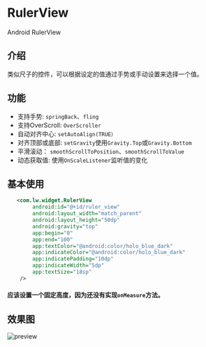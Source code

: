 # RulerView
Android RulerView

## 介绍
类似尺子的控件，可以根据设定的值通过手势或手动设置来选择一个值。

## 功能
*   支持手势: `springBack`、`fling`
*   支持OverScroll: `OverScroller`
*   自动对齐中心: `setAutoAlign(TRUE）`
*   对齐顶部或底部: `setGravity`使用`Gravity.Top`或`Gravity.Bottom`
*   平滑滚动： `smoothScrollToPosition`、`smoothScrollToValue`
*   动态获取值: 使用`OnScaleListener`监听值的变化

## 基本使用
```xml
   <com.lw.widget.RulerView
        android:id="@+id/ruler_view"
        android:layout_width="match_parent"
        android:layout_height="50dp"
        android:gravity="top"
        app:begin="0"
        app:end="100"
        app:textColor="@android:color/holo_blue_dark"
        app:indicateColor="@android:color/holo_blue_dark"
        app:indicatePadding="10dp"
        app:indicateWidth="5dp"
        app:textSize="18sp"
    />
```

#### 应该设置一个固定高度，因为还没有实现`onMeasure`方法。

## 效果图
![preview](preview.gif)
